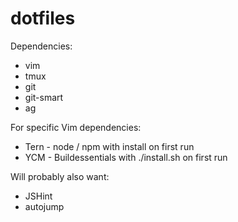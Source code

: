# dotfiles

Dependencies:

 * vim
 * tmux
 * git
 * git-smart
 * ag

For specific Vim dependencies:

 * Tern - node / npm with install on first run
 * YCM - Buildessentials with ./install.sh on first run

Will probably also want:

 * JSHint
 * autojump
